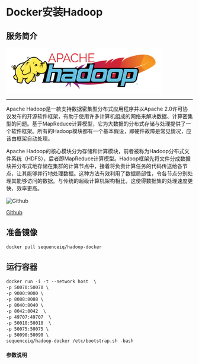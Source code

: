 # **Docker安装Hadoop** #
## 服务简介 ##

 <img src="./../images/hadoop.png" width = "420" alt="Github" align=center />

* * *
Apache Hadoop是一款支持数据密集型分布式应用程序并以Apache 2.0许可协议发布的开源软件框架，有助于使用许多计算机组成的网络来解决数据、计算密集型的问题。基于MapReduce计算模型，它为大数据的分布式存储与处理提供了一个软件框架。所有的Hadoop模块都有一个基本假设，即硬件故障是常见情况，应该由框架自动处理。

Apache Hadoop的核心模块分为存储和计算模块，前者被称为Hadoop分布式文件系统（HDFS），后者即MapReduce计算模型。Hadoop框架先将文件分成数据块并分布式地存储在集群的计算节点中，接着将负责计算任务的代码传送给各节点，让其能够并行地处理数据。这种方法有效利用了数据局部性，令各节点分别处理其能够访问的数据。与传统的超级计算机架构相比，这使得数据集的处理速度更快、效率更高。

 <img src="https://github.com/favicon.ico" width = "20" alt="Github" align=center />
 
[ Github ](https://github.com/apache/hadoop)
## 准备镜像 ##
    docker pull sequenceiq/hadoop-docker
## 运行容器 ##
    docker run -i -t --network host  \
    -p 50070:50070 \
    -p 9000:9000 \
    -p 8088:8088 \
    -p 8040:8040 \
    -p 8042:8042  \
    -p 49707:49707  \
    -p 50010:50010  \
    -p 50075:50075 \
    -p 50090:50090 \
    sequenceiq/hadoop-docker /etc/bootstrap.sh -bash

#### 参数说明 ####